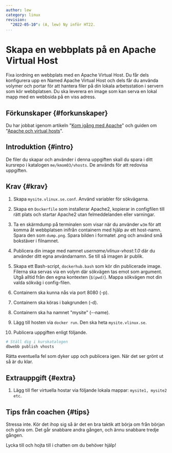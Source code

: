 ```yaml
---
author: lew
category: linux
revision:
  "2022-05-10": (A, lew) Ny inför HT22.
...
```


# Skapa en webbplats på en Apache Virtual Host

Fixa iordning en webbplats med en Apache Virtual Host. Du får dels konfigurera upp en Named Apache Virtual Host och dels får du använda volymer och portar för att hantera filer på din lokala arbetsstation i servern som kör webbplatsen. Du ska leverera en image som kan serva en lokal mapp med en webbsida på en viss adress.

<!--more-->

## Förkunskaper {#forkunskaper}

Du har jobbat igenom artikeln "[Kom igång med Apache](kunskap/kom-igang-med-apache)" och guiden om "[Apache och virtual hosts](guide/docker/apache-vh)".

## Introduktion {#intro}

De filer du skapar och använder i denna uppgiften skall du spara i ditt kursrepo i katalogen `me/kmom03/vhosts`. De används för att redovisa uppgiften.

## Krav {#krav}

1. Skapa `mysite.vlinux.se.conf`. Använd variabler för sökvägarna.

1. Skapa en `Dockerfile` som installerar Apache2, kopierar in configfilen till rätt plats och startar Apache2 utan felmeddelanden eller varningar.

1. Ta en skärmdump på terminalen som visar när du använder `w3m` för att komma åt webbplatsen inifrån containern med hjälp av ett host-namn. Spara den som `dump.png`. Spara bilden i formatet .png och använd små bokstäver i filnamnet.

1. Publicera din image med namnet _username/vlinux-vhost:1.0_ där du använder ditt egna användarnamn. Se till så imagen är publik.

1. Skapa ett Bash-script, `dockerhub.bash` som kör din publicerade image. Filerna ska servas via en volym där sökvägen tas emot som argument. Utgå alltid från den egna kontexten (`$(pwd)`). Mappa sökvägen mot din valda sökväg i config-filen.

1. Containern ska kunna nås via port 8080 (-p).

1. Containern ska köras i bakgrunden (-d).

1. Containern ska ha namnet "mysite" (--name).

1. Lägg till hosten via `docker run`. Den ska heta `mysite.vlinux.se`.

1. Publicera uppgiften enligt följande.

```bash
# Ställ dig i kurskatalogen
dbwebb publish vhosts
```

Rätta eventuella fel som dyker upp och publicera igen. När det ser grönt ut så är du klar.

## Extrauppgift {#extra}

1. Lägg till fler virtuella hostar via följande lokala mappar: `mysite1, mysite2 etc`.

## Tips från coachen {#tips}

Stressa inte. Kör det ihop sig så är det en bra taktik att börja om från början och göra om. Det går snabbare andra gången, och ännu snabbare tredje gången.

Lycka till och hojta till i chatten om du behöver hjälp!
